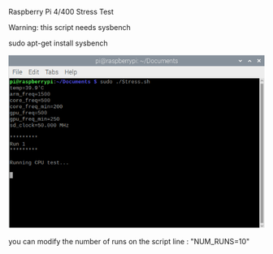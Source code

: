 Raspberry Pi 4/400 Stress Test

Warning: this script needs sysbench

sudo apt-get install sysbench

![Screenshot](screenshot.png)

you can modify the number of runs on the script line : "NUM_RUNS=10"
